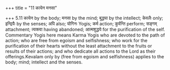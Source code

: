 +++
title = "11 कायेन मनसा"

+++
5.11 कायेन by the body; मनसा by the mind; बुद्ध्या by the intellect;
केवलैः only; इन्द्रियैः by the senses; अपि also; योगिनः Yogis; कर्म
action; कुर्वन्ति perform; सङ्गम् attachment; त्यक्त्वा having
abandoned; आत्मशुद्धये for the purification of the self. Commentary
Yogis here means Karma Yogis who are devoted to the path of action; who
are free from egoism and selfishness; who work for the purification of
their hearts without the least attachment to the fruits or results of
their actions; and who dedicate all actions to the Lord as their
offerings.Kevalam only by (free from egoism and selfishness) applies to
the body; mind; intellect and the senses.
